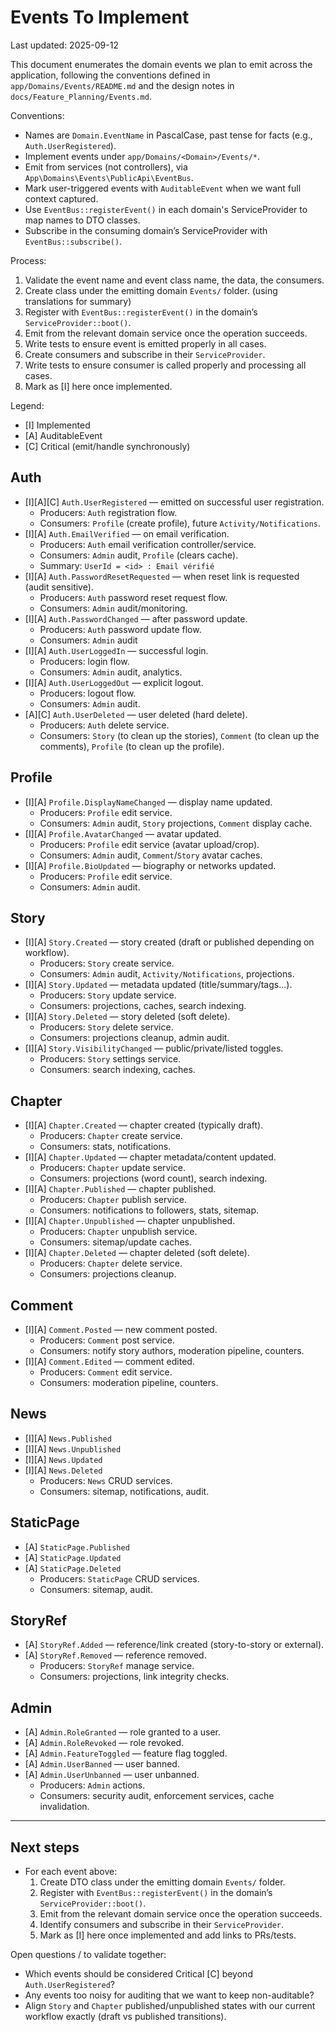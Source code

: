 # Events To Implement

Last updated: 2025-09-12

This document enumerates the domain events we plan to emit across the application, following the conventions defined in `app/Domains/Events/README.md` and the design notes in `docs/Feature_Planning/Events.md`.

Conventions:
- Names are `Domain.EventName` in PascalCase, past tense for facts (e.g., `Auth.UserRegistered`).
- Implement events under `app/Domains/<Domain>/Events/*`.
- Emit from services (not controllers), via `App\Domains\Events\PublicApi\EventBus`.
- Mark user-triggered events with `AuditableEvent` when we want full context captured.
- Use `EventBus::registerEvent()` in each domain's ServiceProvider to map names to DTO classes.
- Subscribe in the consuming domain’s ServiceProvider with `EventBus::subscribe()`.

Process:
1) Validate the event name and event class name, the data, the consumers.
2) Create class under the emitting domain `Events/` folder. (using translations for summary)
3) Register with `EventBus::registerEvent()` in the domain’s `ServiceProvider::boot()`.
4) Emit from the relevant domain service once the operation succeeds.
5) Write tests to ensure event is emitted properly in all cases.
6) Create consumers and subscribe in their `ServiceProvider`.
7) Write tests to ensure consumer is called properly and processing all cases.
8) Mark as [I] here once implemented.

Legend:
- [I] Implemented
- [A] AuditableEvent
- [C] Critical (emit/handle synchronously)

## Auth
- [I][A][C] `Auth.UserRegistered` — emitted on successful user registration.
  - Producers: `Auth` registration flow.
  - Consumers: `Profile` (create profile), future `Activity/Notifications`.
- [I][A] `Auth.EmailVerified` — on email verification.
  - Producers: `Auth` email verification controller/service.
  - Consumers: `Admin` audit, `Profile` (clears cache).
  - Summary: `UserId = <id> : Email vérifié`
- [I][A] `Auth.PasswordResetRequested` — when reset link is requested (audit sensitive).
  - Producers: `Auth` password reset request flow.
  - Consumers: `Admin` audit/monitoring.
- [I][A] `Auth.PasswordChanged` — after password update.
  - Producers: `Auth` password update flow.
  - Consumers: `Admin` audit
- [I][A] `Auth.UserLoggedIn` — successful login.
  - Producers: login flow.
  - Consumers: `Admin` audit, analytics.
- [I][A] `Auth.UserLoggedOut` — explicit logout.
  - Producers: logout flow.
  - Consumers: `Admin` audit.
- [A][C] `Auth.UserDeleted` — user deleted (hard delete).
  - Producers: `Auth` delete service.
  - Consumers: `Story` (to clean up the stories), `Comment` (to clean up the comments), `Profile` (to clean up the profile).

## Profile
- [I][A] `Profile.DisplayNameChanged` — display name updated.
  - Producers: `Profile` edit service.
  - Consumers: `Admin` audit, `Story` projections, `Comment` display cache.
- [I][A] `Profile.AvatarChanged` — avatar updated.
  - Producers: `Profile` edit service (avatar upload/crop).
  - Consumers: `Admin` audit, `Comment`/`Story` avatar caches.
- [I][A] `Profile.BioUpdated` — biography or networks updated.
  - Producers: `Profile` edit service.
  - Consumers: `Admin` audit.

## Story
- [I][A] `Story.Created` — story created (draft or published depending on workflow).
  - Producers: `Story` create service.
  - Consumers: `Admin` audit, `Activity/Notifications`, projections.
- [I][A] `Story.Updated` — metadata updated (title/summary/tags...).
  - Producers: `Story` update service.
  - Consumers: projections, caches, search indexing.
- [I][A] `Story.Deleted` — story deleted (soft delete).
  - Producers: `Story` delete service.
  - Consumers: projections cleanup, admin audit.
- [I][A] `Story.VisibilityChanged` — public/private/listed toggles.
  - Producers: `Story` settings service.
  - Consumers: search indexing, caches.

## Chapter
- [I][A] `Chapter.Created` — chapter created (typically draft).
  - Producers: `Chapter` create service.
  - Consumers: stats, notifications.
- [I][A] `Chapter.Updated` — chapter metadata/content updated.
  - Producers: `Chapter` update service.
  - Consumers: projections (word count), search indexing.
- [I][A] `Chapter.Published` — chapter published.
  - Producers: `Chapter` publish service.
  - Consumers: notifications to followers, stats, sitemap.
- [I][A] `Chapter.Unpublished` — chapter unpublished.
  - Producers: `Chapter` unpublish service.
  - Consumers: sitemap/update caches.
- [I][A] `Chapter.Deleted` — chapter deleted (soft delete).
  - Producers: `Chapter` delete service.
  - Consumers: projections cleanup.

## Comment
- [I][A] `Comment.Posted` — new comment posted.
  - Producers: `Comment` post service.
  - Consumers: notify story authors, moderation pipeline, counters.
- [I][A] `Comment.Edited` — comment edited.
  - Producers: `Comment` edit service.
  - Consumers: moderation pipeline, counters.

## News
- [I][A] `News.Published`
- [I][A] `News.Unpublished`
- [I][A] `News.Updated`
- [I][A] `News.Deleted`
  - Producers: `News` CRUD services.
  - Consumers: sitemap, notifications, audit.

## StaticPage
- [A] `StaticPage.Published`
- [A] `StaticPage.Updated`
- [A] `StaticPage.Deleted`
  - Producers: `StaticPage` CRUD services.
  - Consumers: sitemap, audit.

## StoryRef
- [A] `StoryRef.Added` — reference/link created (story-to-story or external).
- [A] `StoryRef.Removed` — reference removed.
  - Producers: `StoryRef` manage service.
  - Consumers: projections, link integrity checks.

## Admin
- [A] `Admin.RoleGranted` — role granted to a user.
- [A] `Admin.RoleRevoked` — role revoked.
- [A] `Admin.FeatureToggled` — feature flag toggled.
- [A] `Admin.UserBanned` — user banned.
- [A] `Admin.UserUnbanned` — user unbanned.
  - Producers: `Admin` actions.
  - Consumers: security audit, enforcement services, cache invalidation.

---

## Next steps
- For each event above:
  1) Create DTO class under the emitting domain `Events/` folder.
  2) Register with `EventBus::registerEvent()` in the domain’s `ServiceProvider::boot()`.
  3) Emit from the relevant domain service once the operation succeeds.
  4) Identify consumers and subscribe in their `ServiceProvider`.
  5) Mark as [I] here once implemented and add links to PRs/tests.

Open questions / to validate together:
- Which events should be considered Critical [C] beyond `Auth.UserRegistered`?
- Any events too noisy for auditing that we want to keep non-auditable?
- Align `Story` and `Chapter` published/unpublished states with our current workflow exactly (draft vs published transitions).
